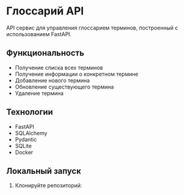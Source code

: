 # Глоссарий API

API сервис для управления глоссарием терминов, построенный с использованием FastAPI.

## Функциональность

- Получение списка всех терминов
- Получение информации о конкретном термине
- Добавление нового термина
- Обновление существующего термина
- Удаление термина

## Технологии

- FastAPI
- SQLAlchemy
- Pydantic
- SQLite
- Docker

## Локальный запуск

1. Клонируйте репозиторий: